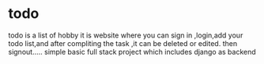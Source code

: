 # todo
todo is a list of hobby
it is website where you can sign in ,login,add your todo list,and after compliting the task ,it can be deleted or edited.
then signout.....
simple basic full stack project which includes django as backend
